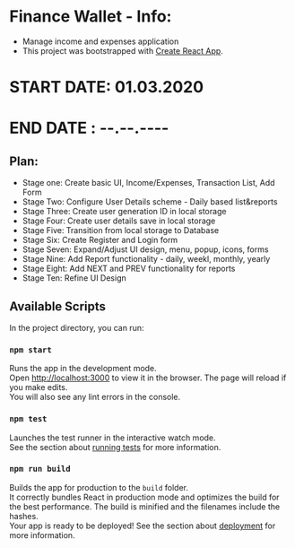 # Finance Wallet - Info:
- Manage income and expenses application
- This project was bootstrapped with [Create React App](https://github.com/facebook/create-react-app).

# START DATE: 01.03.2020
# END DATE  : --.--.----

## Plan:
- Stage one: Create basic UI, Income/Expenses, Transaction List, Add Form
- Stage Two: Configure User Details scheme - Daily based list&reports
- Stage Three: Create user generation ID in local storage
- Stage Four: Create user details save in local storage
- Stage Five: Transition from local storage to Database
- Stage Six: Create Register and Login form
- Stage Seven: Expand/Adjust UI design, menu, popup, icons, forms
- Stage Nine: Add Report functionality - daily, weekl, monthly, yearly
- Stage Eight: Add NEXT and PREV functionality for reports
- Stage Ten: Refine UI Design

## Available Scripts
In the project directory, you can run:

### `npm start`
Runs the app in the development mode.<br />
Open [http://localhost:3000](http://localhost:3000) to view it in the browser.
The page will reload if you make edits.<br />
You will also see any lint errors in the console.

### `npm test`
Launches the test runner in the interactive watch mode.<br />
See the section about [running tests](https://facebook.github.io/create-react-app/docs/running-tests) for more information.

### `npm run build`
Builds the app for production to the `build` folder.<br />
It correctly bundles React in production mode and optimizes the build for the best performance.
The build is minified and the filenames include the hashes.<br />
Your app is ready to be deployed!
See the section about [deployment](https://facebook.github.io/create-react-app/docs/deployment) for more information.

